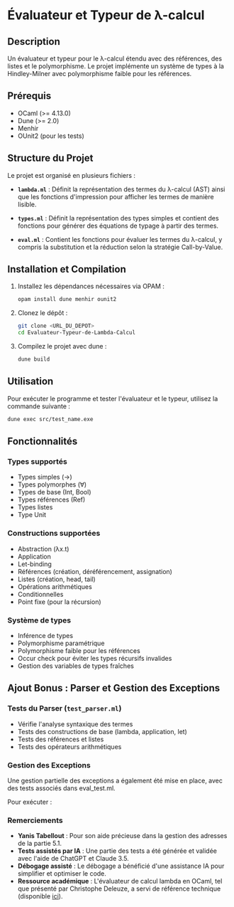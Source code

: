 # Évaluateur et Typeur de λ-calcul

## Description

Un évaluateur et typeur pour le λ-calcul étendu avec des références, des listes et le polymorphisme. Le projet implémente un système de types à la Hindley-Milner avec polymorphisme faible pour les références.

## Prérequis

- OCaml (>= 4.13.0)
- Dune (>= 2.0)
- Menhir
- OUnit2 (pour les tests)

## Structure du Projet

Le projet est organisé en plusieurs fichiers :

- **`lambda.ml`** : Définit la représentation des termes du λ-calcul (AST) ainsi que les fonctions d'impression pour afficher les termes de manière lisible.
  
- **`types.ml`** : Définit la représentation des types simples et contient des fonctions pour générer des équations de typage à partir des termes.
  
- **`eval.ml`** : Contient les fonctions pour évaluer les termes du λ-calcul, y compris la substitution et la réduction selon la stratégie Call-by-Value.


## Installation et Compilation

1. Installez les dépendances nécessaires via OPAM :
   ```bash
   opam install dune menhir ounit2
   ```

2. Clonez le dépôt :
   ```bash
   git clone <URL_DU_DEPOT>
   cd Evaluateur-Typeur-de-Lambda-Calcul
   ```

3. Compilez le projet avec dune :
   ```bash
   dune build
   ```

## Utilisation

Pour exécuter le programme et tester l'évaluateur et le typeur, utilisez la commande suivante :
```bash
dune exec src/test_name.exe
```

## Fonctionnalités

### Types supportés
- Types simples (→)
- Types polymorphes (∀)
- Types de base (Int, Bool)
- Types références (Ref)
- Types listes
- Type Unit

### Constructions supportées
- Abstraction (λx.t)
- Application
- Let-binding
- Références (création, déréférencement, assignation)
- Listes (création, head, tail)
- Opérations arithmétiques
- Conditionnelles
- Point fixe (pour la récursion)

### Système de types
- Inférence de types
- Polymorphisme paramétrique
- Polymorphisme faible pour les références
- Occur check pour éviter les types récursifs invalides
- Gestion des variables de types fraîches

## Ajout Bonus : Parser et Gestion des Exceptions

### Tests du Parser (`test_parser.ml`)
- Vérifie l'analyse syntaxique des termes
- Tests des constructions de base (lambda, application, let)
- Tests des références et listes
- Tests des opérateurs arithmétiques

### Gestion des Exceptions
Une gestion partielle des exceptions a également été mise en place, avec des tests associés dans eval_test.ml.

Pour exécuter :


### Remerciements

- **Yanis Tabellout** : Pour son aide précieuse dans la gestion des adresses de la partie 5.1.
- **Tests assistés par IA** : Une partie des tests a été générée et validée avec l'aide de ChatGPT et Claude 3.5.
- **Débogage assisté** : Le débogage a bénéficié d'une assistance IA pour simplifier et optimiser le code.
- **Ressource académique** : L'évaluateur de calcul lambda en OCaml, tel que présenté par Christophe Deleuze, a servi de référence technique (disponible [ici](https://raw.githubusercontent.com/wiki/cdeleuze/lambda.ml/lambda.pdf)).



